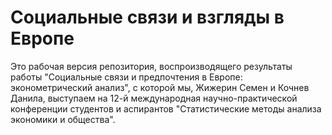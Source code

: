 # Социальные связи и взгляды в Европе

Это рабочая версия репозитория, воспроизводящего результаты работы "Социальные связи и предпочтения в Европе:
эконометрический анализ", с которой мы, Жижерин Семен и Кочнев Данила, выступаем на 12-й международная научно-практической конференции студентов и аспирантов "Статистические методы анализа экономики и общества". 

